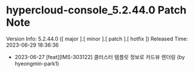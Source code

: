 # hypercloud-console_5.2.44.0 Patch Note

Version Info: 5.2.44.0 ([ major ].[ minor ].[ patch ].[ hotfix ])
Released Time: 2023-06-29 18:36:36

- 2023-06-27 [feat][IMS-303122] 클러스터 템플릿 정보로 카드뷰 렌더링 (by hyeongmin-park1) 

